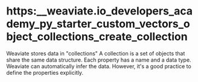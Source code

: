 # https:\_\_weaviate.io_developers_academy_py_starter_custom_vectors_object_collections_create_collection

Weaviate stores data in "collections" A collection is a set of objects that share the same data structure. Each property has a name and a data type. Weaviate can automatically infer the data. However, it's a good practice to define the properties explicitly.
